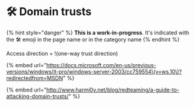 # 🛠️ Domain trusts



{% hint style="danger" %}
**This is a work-in-progress**. It's indicated with the 🛠️ emoji in the page name or in the category name
{% endhint %}

Access direction = !\(one-way trust direction\)

{% embed url="https://docs.microsoft.com/en-us/previous-versions/windows/it-pro/windows-server-2003/cc759554\(v=ws.10\)?redirectedfrom=MSDN" %}

{% embed url="http://www.harmj0y.net/blog/redteaming/a-guide-to-attacking-domain-trusts/" %}



